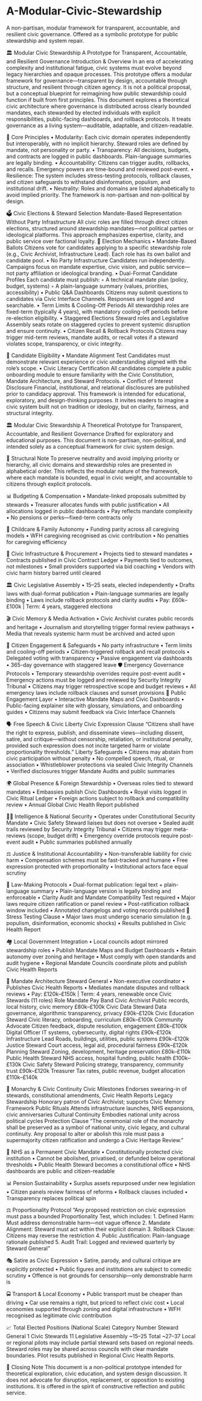 # A-Modular-Civic-Stewardship
A non-partisan, modular framework for transparent, accountable, and resilient civic governance. Offered as a symbolic prototype for public stewardship and system repair.


🏛️ Modular Civic Stewardship
A Prototype for Transparent, Accountable, and Resilient Governance
Introduction & Overview
In an era of accelerating complexity and institutional fatigue, civic systems must evolve beyond legacy hierarchies and opaque processes. This prototype offers a modular framework for governance—transparent by design, accountable through structure, and resilient through citizen agency. It is not a political proposal, but a conceptual blueprint for reimagining how public stewardship could function if built from first principles.
This document explores a theoretical civic architecture where governance is distributed across clearly bounded mandates, each stewarded by elected individuals with explicit responsibilities, public-facing dashboards, and rollback protocols. It treats governance as a living system—auditable, adaptable, and citizen-readable.

🧩 Core Principles
    • Modularity: Each civic domain operates independently but interoperably, with no implicit hierarchy. Steward roles are defined by mandate, not personality or party. 
    • Transparency: All decisions, budgets, and contracts are logged in public dashboards. Plain-language summaries are legally binding. 
    • Accountability: Citizens can trigger audits, rollbacks, and recalls. Emergency powers are time-bound and reviewed post-event. 
    • Resilience: The system includes stress-testing protocols, rollback clauses, and citizen safeguards to withstand disinformation, populism, and institutional drift. 
    • Neutrality: Roles and domains are listed alphabetically to avoid implied priority. The framework is non-partisan and non-political by design. 
    
🗳️ Civic Elections & Steward Selection
Mandate-Based Representation Without Party Infrastructure
All civic roles are filled through direct citizen elections, structured around stewardship mandates—not political parties or ideological platforms. This approach emphasizes expertise, clarity, and public service over factional loyalty.
🔧 Election Mechanics
    • Mandate-Based Ballots
Citizens vote for candidates applying to a specific stewardship role (e.g., Civic Archivist, Infrastructure Lead). Each role has its own ballot and candidate pool. 
    • No Party Infrastructure
Candidates run independently. Campaigns focus on mandate expertise, civic vision, and public service—not party affiliation or ideological branding. 
    • Dual-Format Candidate Profiles
Each candidate must publish: 
        ◦ A technical mandate plan (policy, budget, systems) 
        ◦ A plain-language summary (values, priorities, accessibility) 
    • Public Q&A Dashboards
Citizens may submit questions to candidates via Civic Interface Channels. Responses are logged and searchable. 
    • Term Limits & Cooling-Off Periods
All stewardship roles are fixed-term (typically 4 years), with mandatory cooling-off periods before re-election eligibility. 
    • Staggered Elections
Steward roles and Legislative Assembly seats rotate on staggered cycles to prevent systemic disruption and ensure continuity. 
    • Citizen Recall & Rollback Protocols
Citizens may trigger mid-term reviews, mandate audits, or recall votes if a steward violates scope, transparency, or civic integrity. 

🧭 Candidate Eligibility
    • Mandate Alignment Test
Candidates must demonstrate relevant experience or civic understanding aligned with the role’s scope. 
    • Civic Literacy Certification
All candidates complete a public onboarding module to ensure familiarity with the Civic Constitution, Mandate Architecture, and Steward Protocols. 
    • Conflict of Interest Disclosure
Financial, institutional, and relational disclosures are published prior to candidacy approval. 
This framework is intended for educational, exploratory, and design-thinking purposes. It invites readers to imagine a civic system built not on tradition or ideology, but on clarity, fairness, and structural integrity.

🏛️ Modular Civic Stewardship
A Theoretical Prototype for Transparent, Accountable, and Resilient Governance
Drafted for exploratory and educational purposes. This document is non-partisan, non-political, and intended solely as a conceptual framework for civic system design.

📐 Structural Note
To preserve neutrality and avoid implying priority or hierarchy, all civic domains and stewardship roles are presented in alphabetical order. This reflects the modular nature of the framework, where each mandate is bounded, equal in civic weight, and accountable to citizens through explicit protocols.

📊 Budgeting & Compensation
    • Mandate-linked proposals submitted by stewards
    • Treasurer allocates funds with public justification
    • All allocations logged in public dashboards
    • Pay reflects mandate complexity
    • No pensions or perks—fixed-term contracts only

🧒 Childcare & Family Autonomy
    • Funding parity across all caregiving models
    • WFH caregiving recognised as civic contribution
    • No penalties for caregiving efficiency

🧱 Civic Infrastructure & Procurement
    • Projects tied to steward mandates
    • Contracts published in Civic Contract Ledger
    • Payments tied to outcomes, not milestones
    • Small providers supported via bid coaching
    • Vendors with civic harm history barred until cleared

🏛️ Civic Legislative Assembly
    • 15–25 seats, elected independently
    • Drafts laws with dual-format publication
    • Plain-language summaries are legally binding
    • Laws include rollback protocols and clarity audits
    • Pay: £60k–£100k | Term: 4 years, staggered elections

🎬 Civic Memory & Media Activation
    • Civic Archivist curates public records and heritage
    • Journalism and storytelling trigger formal review pathways
    • Media that reveals systemic harm must be archived and acted upon

🧠 Citizen Engagement & Safeguards
    • No party infrastructure
    • Term limits and cooling-off periods
    • Citizen-triggered rollback and recall protocols
    • Delegated voting with transparency
    • Passive engagement via dashboards
    • 365-day governance with staggered leave
🛡️ Emergency Governance Protocols
    • Temporary stewardship overrides require post-event audit
    • Emergency actions must be logged and reviewed by Security Integrity Tribunal
    • Citizens may trigger retrospective scope and budget reviews
    • All emergency laws include rollback clauses and sunset provisions
🧭 Public Engagement Layer
    • Interactive Mandate Maps and Civic Dashboards
    • Public-facing explainer site with glossary, simulations, and onboarding guides
    • Citizens may submit feedback via Civic Interface Channels

🗣️ Free Speech & Civic Liberty
Civic Expression Clause
“Citizens shall have the right to express, publish, and disseminate views—including dissent, satire, and critique—without censorship, retaliation, or institutional penalty, provided such expression does not incite targeted harm or violate proportionality thresholds.”
Liberty Safeguards
    • Citizens may abstain from civic participation without penalty
    • No compelled speech, ritual, or association
    • Whistleblower protections via sealed Civic Integrity Channels
    • Verified disclosures trigger Mandate Audits and public summaries

🌍 Global Presence & Foreign Stewardship
    • Overseas roles tied to steward mandates
    • Embassies publish Civic Dashboards
    • Royal visits logged in Civic Ritual Ledger
    • Foreign actions subject to rollback and compatibility review
    • Annual Global Civic Health Report published

🕵️‍♂️   Intelligence & National Security
    • Operates under Constitutional Security Mandate
    • Civic Safety Steward liaises but does not oversee
    • Sealed audit trails reviewed by Security Integrity Tribunal
    • Citizens may trigger meta-reviews (scope, budget drift)
    • Emergency override protocols require post-event audit
    • Public summaries published annually

⚖️ Justice & Institutional Accountability
    • Non-transferable liability for civic harm
    • Compensation schemes must be fast-tracked and humane
    • Free expression protected with proportionality
    • Institutional actors face equal scrutiny

📜 Law-Making Protocols
    • Dual-format publication: legal text + plain-language summary
    • Plain-language version is legally binding and enforceable
    • Clarity Audit and Mandate Compatibility Test required
    • Major laws require citizen ratification or panel review
    • Post-ratification rollback window included
    • Annotated changelogs and voting records published
🔬 Stress Testing Clause
    • Major laws must undergo scenario simulation (e.g. populism, disinformation, economic shocks)
    • Results published in Civic Health Report

🏘️ Local Government Integration
    • Local councils adopt mirrored stewardship roles
    • Publish Mandate Maps and Budget Dashboards
    • Retain autonomy over zoning and heritage
    • Must comply with open standards and audit hygiene
    • Regional Mandate Councils coordinate pilots and publish Civic Health Reports

🧭 Mandate Architecture
Steward General
    • Non-executive coordinator
    • Publishes Civic Health Reports
    • Mediates mandate disputes and rollback reviews
    • Pay: £120k–£150k | Term: 4 years, renewable once
Civic Stewards (11 roles)
Role	Mandate	Pay Band
Civic Archivist	Public records, local history, civic memory	£80k–£100k
Civic Data Steward	Data governance, algorithmic transparency, privacy	£90k–£120k
Civic Education Steward	Civic literacy, onboarding, curriculum	£80k–£100k
Community Advocate	Citizen feedback, dispute resolution, engagement	£80k–£100k
Digital Officer	IT systems, cybersecurity, digital rights	£90k–£120k
Infrastructure Lead	Roads, buildings, utilities, public systems	£90k–£120k
Justice Steward	Court access, legal aid, procedural fairness	£90k–£120k
Planning Steward	Zoning, development, heritage preservation	£80k–£110k
Public Health Steward	NHS access, hospital funding, public health	£100k–£130k
Civic Safety Steward	Policing strategy, transparency, community trust	£90k–£120k
Treasurer	Tax rates, public revenue, budget allocation	£110k–£140k

👑 Monarchy & Civic Continuity
Civic Milestones	Endorses swearing-in of stewards, constitutional amendments, Civic Health Reports
Legacy Stewardship	Honorary patron of Civic Archivist; supports Civic Memory Framework
Public Rituals	Attends infrastructure launches, NHS expansions, civic anniversaries
Cultural Continuity	Embodies national unity across political cycles
Protection Clause
“The ceremonial role of the monarchy shall be preserved as a symbol of national unity, civic legacy, and cultural continuity. Any proposal to alter or abolish this role must pass a supermajority citizen ratification and undergo a Civic Heritage Review.”

🏥 NHS as a Permanent Civic Mandate
    • Constitutionally protected civic institution
    • Cannot be abolished, privatised, or defunded below operational thresholds
    • Public Health Steward becomes a constitutional office
    • NHS dashboards are public and citizen-readable

📊 Pension Sustainability
    • Surplus assets repurposed under new legislation
    • Citizen panels review fairness of reforms
    • Rollback clauses included
    • Transparency replaces political spin

⚖️ Proportionality Protocol
“Any proposed restriction on civic expression must pass a bounded Proportionality Test, which includes:
    1. Defined Harm: Must address demonstrable harm—not vague offence
    2. Mandate Alignment: Steward must act within their explicit domain
    3. Rollback Clause: Citizens may reverse the restriction
    4. Public Justification: Plain-language rationale published
    5. Audit Trail: Logged and reviewed quarterly by Steward General”

🎭 Satire as Civic Expression
    • Satire, parody, and cultural critique are explicitly protected
    • Public figures and institutions are subject to comedic scrutiny
    • Offence is not grounds for censorship—only demonstrable harm is

🚍 Transport & Local Economy
    • Public transport must be cheaper than driving
    • Car use remains a right, but priced to reflect civic cost
    • Local economies supported through zoning and digital infrastructure
    • WFH recognised as legitimate civic contribution

📈 Total Elected Positions (National Scale)
Category	Number
Steward General	1
Civic Stewards	11
Legislative Assembly	~15–25
Total	~27–37
Local or regional pilots may include partial steward sets based on regional needs. Steward roles may be shared across councils with clear mandate boundaries. Pilot results published in Regional Civic Health Reports.

🧾 Closing Note
This document is a non-political prototype intended for theoretical exploration, civic education, and system design discussion. It does not advocate for disruption, replacement, or opposition to existing institutions. It is offered in the spirit of constructive reflection and public service.

